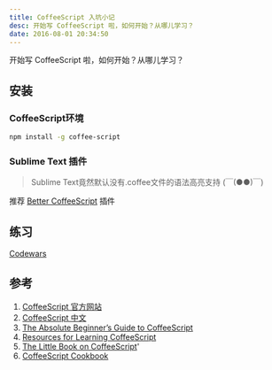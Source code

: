 ```yaml
---
title: CoffeeScript 入坑小记
desc: 开始写 CoffeeScript 啦，如何开始？从哪儿学习？
date: 2016-08-01 20:34:50
---
```


开始写 CoffeeScript 啦，如何开始？从哪儿学习？

<!--more-->

## 安装

### CoffeeScript环境

```bash
npm install -g coffee-script
```

### Sublime Text 插件

> Sublime Text竟然默认没有.coffee文件的语法高亮支持 (￣(●●)￣)

推荐 [Better CoffeeScript](https://packagecontrol.io/packages/Better%20CoffeeScript) 插件

## 练习

[Codewars](https://www.codewars.com)

## 参考

1. [CoffeeScript 官方网站](http://coffeescript.org/)
2. [CoffeeScript 中文](http://coffee-script.org/)
3. [The Absolute Beginner’s Guide to CoffeeScript](http://blog.teamtreehouse.com/the-absolute-beginners-guide-to-coffeescript)
4. [Resources for Learning CoffeeScript](http://jennifermann.ghost.io/resources-for-learning-coffeescript/)
5. [The Little Book on CoffeeScript](http://arcturo.github.io/library/coffeescript/index.html)'
6. [CoffeeScript Cookbook](https://coffeescript-cookbook.github.io/)